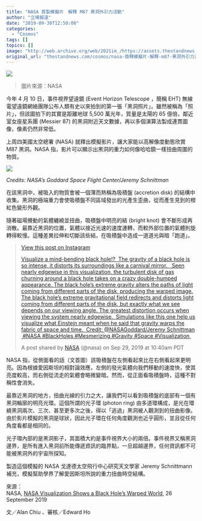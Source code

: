 ```yaml
---
title: "NASA 首製模擬片　解釋 M87 黑洞外引力活動"
author: "立場報道"
date: "2019-09-30T12:50:00"
categories:
  - "Cosmos"
tags: []
topics: []
image: "http://web.archive.org/web/2021im_/https://assets.thestandnews.com/media/photos/nasa-01_v5uCk.png"
original_url: "thestandnews.com/cosmos/nasa-首釋模擬片-解釋-m87-黑洞外引力活動"
---
```

![](http://web.archive.org/web/2021im_/https://assets.thestandnews.com/media/photos/nasa-01_v5uCk.png)
> 圖片來源：NASA

今年 4 月 10 日，事件視界望遠鏡 (Event Horizon Telescope ，簡稱 EHT) 無線電望遠鏡網絡團隊公布人類有史以來拍到的第一張「黑洞照片」。雖然被稱為「照片」，但該圖拍下的其實是距離地球 5,500 萬光年，質量是太陽的 65 億倍，鄰近室女座星系團 (Messier 87) 的黑洞附近天文數據，再以多個演算法製成連貫圖像，像素仍然非常低。

上周四美國太空總署 (NASA) 就釋出模擬影片，讓大家能以高解像度動態欣賞 M87 黑洞。NASA 指，影片可以顯示出黑洞的重力如何像哈哈鏡一樣扭曲周圍的物質。

![](http://web.archive.org/web/2021im_/https://www.nasa.gov/sites/default/files/thumbnails/image/bh_accretiondisk_sim_stationary_websize.gif)

_Credits: NASA’s Goddard Space Flight Center/Jeremy Schnittman_

在該黑洞中，被吸入的物質會被一個薄而熱稱為吸積盤 (accretion disk) 的結構中收集。黑洞的極端重力會使吸積盤不同區域發出的光產生歪曲，從而產生見到的橙紅色變形外觀。

隨著磁場攪動的氣體纏繞並扭曲，吸積盤中明亮的結 (bright knot) 會不斷形成再消散。最靠近黑洞的位置，氣體以接近光速的速度運轉，而較外部位置的氣體則旋轉得較慢。這種差異拉伸和切斷該些結，在吸積盤中造成一道道光與暗「跑道」。

> [](http://web.archive.org/web/20211229112439/https://www.instagram.com/p/B3APlTmHktH/?utm_source=ig_embed&utm_campaign=loading)
> 
> [View this post on Instagram](http://web.archive.org/web/20211229112439/https://www.instagram.com/p/B3APlTmHktH/?utm_source=ig_embed&utm_campaign=loading)
> 
> [Visualize a mind-bending black hole!?⁣ ⁣ The gravity of a black hole is so intense, it distorts its surroundings like a carnival mirror. ⁣ ⁣ Seen nearly edgewise in this visualization, the turbulent disk of gas churning around a black hole takes on a crazy double-humped appearance. The black hole’s extreme gravity alters the paths of light coming from different parts of the disk, producing the warped image. The black hole’s extreme gravitational field redirects and distorts light coming from different parts of the disk, but exactly what we see depends on our viewing angle. The greatest distortion occurs when viewing the system nearly edgewise.⁣ ⁣ Simulations like this one help us visualize what Einstein meant when he said that gravity warps the fabric of space and time.⁣ ⁣ Credit: @NASAGoddard/Jeremy Schnittman⁣ ⁣ #NASA #BlackHoles #Mesmerizing #Gravity #Space ⁣#Visualization ⁣](http://web.archive.org/web/20211229112439/https://www.instagram.com/p/B3APlTmHktH/?utm_source=ig_embed&utm_campaign=loading)
> 
> A post shared by [NASA](http://web.archive.org/web/20211229112439/https://www.instagram.com/nasa/?utm_source=ig_embed&utm_campaign=loading) (@nasa) on Sep 29, 2019 at 10:40am PDT

NASA 指，從側面看的話（文首圖）該吸積盤在左側看起來比在右側看起來更明亮。因為根據愛因斯坦的相對論效應，左側的發光氣體向我們移動的速度快，使其亮度較高，而右側從流走的氣體會略微變暗。然而，從正面看吸積盤時，這種不對稱性會消失。

最靠近黑洞的地方，扭曲光線的引力之大，讓我們可以看到吸積盤的底部有一個有黑洞輪廓的明亮光環。這個所謂的光子環 (photon ring) 由多道環構成，是光在環繞黑洞兩次、三次、甚至更多次之後，得以「逃過」黑洞被人觀測到的扭曲影像。由於影片模擬的黑洞是球狀，因此光子環在任何角度觀測也近乎圓形，並且從任何角度看都是相同的。

光子環內部的是黑洞影子，其面積大約是事件視界大小的兩倍。事件視界又稱黑洞邊界，是所有進入黑洞前所能傳遞資訊的臨界點，一旦超越邊界，任何資訊都不可能被黑洞外的宇宙所探知。

製造這個模擬的 NASA 戈達德太空飛行中心研究天文學家 Jeremy Schnittmann 補充，模擬幫助學界了解愛因斯坦所說的重力扭曲時空結構。

來源：  
NASA, [NASA Visualization Shows a Black Hole’s Warped World](http://web.archive.org/web/20211229112439/https://www.nasa.gov/feature/goddard/2019/nasa-visualization-shows-a-black-hole-s-warped-world), 26 September 2019

文／Alan Chiu 、審核／Edward Ho